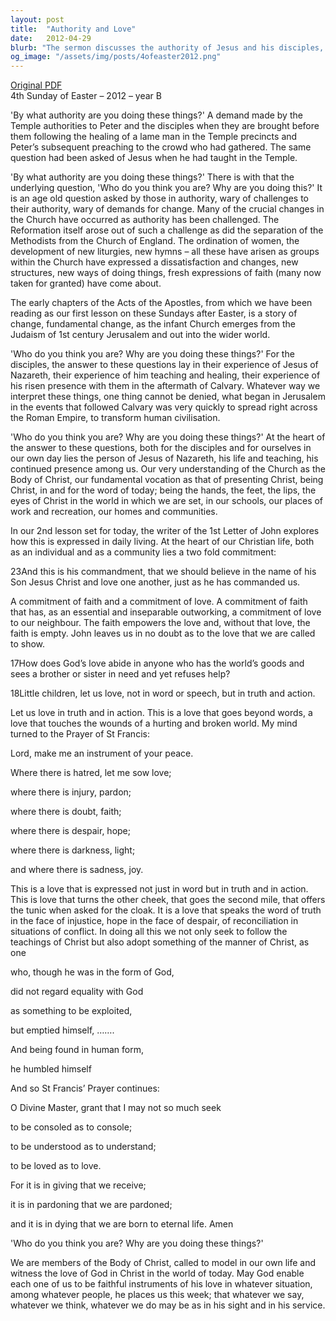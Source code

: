 ```yaml
---
layout: post
title:  "Authority and Love"
date:   2012-04-29
blurb: "The sermon discusses the authority of Jesus and his disciples, and how it was challenged by the temple authorities. It highlights the importance of faith and love in the Christian life, and how these should be expressed not just in words, but in truth and action. The sermon ends with a call to be faithful instruments of God's love in the world."
og_image: "/assets/img/posts/4ofeaster2012.png"
---
```

[Original PDF](/assets/pdf/4ofeaster2012.pdf)    
4th Sunday of Easter – 2012 – year B

'By what authority are you doing these things?' A demand made by the Temple authorities to Peter and the disciples when they are brought before them following the healing of a lame man in the Temple precincts and Peter’s subsequent preaching to the crowd who had gathered. The same question had been asked of Jesus when he had taught in the Temple.

'By what authority are you doing these things?' There is with that the underlying question, 'Who do you think you are? Why are you doing this?' It is an age old question asked by those in authority, wary of challenges to their authority, wary of demands for change. Many of the crucial changes in the Church have occurred as authority has been challenged. The Reformation itself arose out of such a challenge as did the separation of the Methodists from the Church of England. The ordination of women, the development of new liturgies, new hymns – all these have arisen as groups within the Church have expressed a dissatisfaction and changes, new structures, new ways of doing things, fresh expressions of faith (many now taken for granted) have come about.

The early chapters of the Acts of the Apostles, from which we have been reading as our first lesson on these Sundays after Easter, is a story of change, fundamental change, as the infant Church emerges from the Judaism of 1st century Jerusalem and out into the wider world.

'Who do you think you are? Why are you doing these things?' For the disciples, the answer to these questions lay in their experience of Jesus of Nazareth, their experience of him teaching and healing, their experience of his risen presence with them in the aftermath of Calvary. Whatever way we interpret these things, one thing cannot be denied, what began in Jerusalem in the events that followed Calvary was very quickly to spread right across the Roman Empire, to transform human civilisation.

'Who do you think you are? Why are you doing these things?' At the heart of the answer to these questions, both for the disciples and for ourselves in our own day lies the person of Jesus of Nazareth, his life and teaching, his continued presence among us. Our very understanding of the Church as the Body of Christ, our fundamental vocation as that of presenting Christ, being Christ, in and for the word of today; being the hands, the feet, the lips, the eyes of Christ in the world in which we are set, in our schools, our places of work and recreation, our homes and communities.

In our 2nd lesson set for today, the writer of the 1st Letter of John explores how this is expressed in daily living. At the heart of our Christian life, both as an individual and as a community lies a two fold commitment:

23And this is his commandment, that we should believe in the name of his Son Jesus Christ and love one another, just as he has commanded us.

A commitment of faith and a commitment of love. A commitment of faith that has, as an essential and inseparable outworking, a commitment of love to our neighbour. The faith empowers the love and, without that love, the faith is empty. John leaves us in no doubt as to the love that we are called to show.

17How does God’s love abide in anyone who has the world’s goods and sees a brother or sister in need and yet refuses help?

18Little children, let us love, not in word or speech, but in truth and action.

Let us love in truth and in action. This is a love that goes beyond words, a love that touches the wounds of a hurting and broken world. My mind turned to the Prayer of St Francis:

Lord, make me an instrument of your peace.

Where there is hatred, let me sow love;

where there is injury, pardon;

where there is doubt, faith;

where there is despair, hope;

where there is darkness, light;

and where there is sadness, joy.

This is a love that is expressed not just in word but in truth and in action. This is love that turns the other cheek, that goes the second mile, that offers the tunic when asked for the cloak. It is a love that speaks the word of truth in the face of injustice, hope in the face of despair, of reconciliation in situations of conflict. In doing all this we not only seek to follow the teachings of Christ but also adopt something of the manner of Christ, as one

who, though he was in the form of God,

did not regard equality with God

as something to be exploited,

but emptied himself, …….

And being found in human form,

he humbled himself

And so St Francis’ Prayer continues:

O Divine Master, grant that I may not so much seek

to be consoled as to console;

to be understood as to understand;

to be loved as to love.

For it is in giving that we receive;

it is in pardoning that we are pardoned;

and it is in dying that we are born to eternal life. Amen

'Who do you think you are? Why are you doing these things?'

We are members of the Body of Christ, called to model in our own life and witness the love of God in Christ in the world of today. May God enable each one of us to be faithful instruments of his love in whatever situation, among whatever people, he places us this week; that whatever we say, whatever we think, whatever we do may be as in his sight and in his service.
